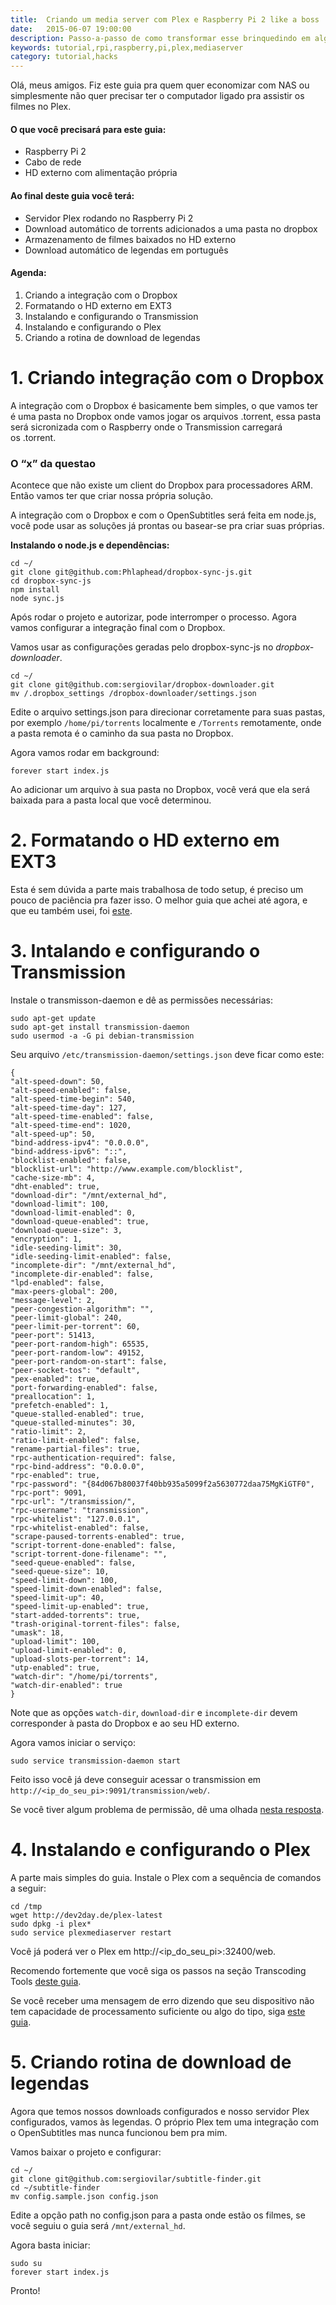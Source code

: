 ```yaml
---
title:  Criando um media server com Plex e Raspberry Pi 2 like a boss
date:   2015-06-07 19:00:00
description: Passo-a-passo de como transformar esse brinquedindo em algo super útil pra sua casa
keywords: tutorial,rpi,raspberry,pi,plex,mediaserver
category: tutorial,hacks
---
```


Olá, meus amigos. Fiz este guia pra quem quer economizar com NAS ou simplesmente não quer precisar ter o computador ligado pra assistir os filmes no Plex.

#### O que você precisará para este guia:

- Raspberry Pi 2
- Cabo de rede
- HD externo com alimentação própria

#### Ao final deste guia você terá:

- Servidor Plex rodando no Raspberry Pi 2
- Download automático de torrents adicionados a uma pasta no dropbox
- Armazenamento de filmes baixados no HD externo
- Download automático de legendas em português

#### Agenda:

1. Criando a integração com o Dropbox
2. Formatando o HD externo em EXT3
3. Instalando e configurando o Transmission
4. Instalando e configurando o Plex
5. Criando a rotina de download de legendas

# 1. Criando integração com o Dropbox

A integração com o Dropbox é basicamente bem simples, o que vamos ter é uma pasta no Dropbox onde vamos jogar os arquivos .torrent, essa pasta será sicronizada com o Raspberry onde o Transmission carregará os .torrent.

### O “x” da questao

Acontece que não existe um client do Dropbox para processadores ARM. Então vamos ter que criar nossa própria solução.

A integração com o Dropbox e com o OpenSubtitles será feita em node.js, você pode usar as soluções já prontas ou basear-se pra criar suas próprias.

__Instalando o node.js e dependências:__

	cd ~/
	git clone git@github.com:Phlaphead/dropbox-sync-js.git
	cd dropbox-sync-js
	npm install
	node sync.js

Após rodar o projeto e autorizar, pode interromper o processo. Agora vamos configurar a integração final com o Dropbox.

Vamos usar as configurações geradas pelo dropbox-sync-js no *dropbox-downloader*.

	cd ~/
	git clone git@github.com:sergiovilar/dropbox-downloader.git
	mv /.dropbox_settings /dropbox-downloader/settings.json


Edite o arquivo settings.json para direcionar corretamente para suas pastas, por exemplo `/home/pi/torrents` localmente e `/Torrents` remotamente, onde a pasta remota é o caminho da sua pasta no Dropbox.

Agora vamos rodar em background:

	forever start index.js

Ao adicionar um arquivo à sua pasta no Dropbox, você verá que ela será baixada para a pasta local que você determinou.

# 2. Formatando o HD externo em EXT3

Esta é sem dúvida a parte mais trabalhosa de todo setup, é preciso um pouco de paciência pra fazer isso.
O melhor guia que achei até agora, e que eu também usei, foi [este][1].

# 3. Intalando e configurando o Transmission

Instale o transmisson-daemon e dê as permissões necessárias:

	sudo apt-get update
	sudo apt-get install transmission-daemon
	sudo usermod -a -G pi debian-transmission

Seu arquivo `/etc/transmission-daemon/settings.json` deve ficar como este:

	{
	"alt-speed-down": 50,
	"alt-speed-enabled": false,
	"alt-speed-time-begin": 540,
	"alt-speed-time-day": 127,
	"alt-speed-time-enabled": false,
	"alt-speed-time-end": 1020,
	"alt-speed-up": 50,
	"bind-address-ipv4": "0.0.0.0",
	"bind-address-ipv6": "::",
	"blocklist-enabled": false,
	"blocklist-url": "http://www.example.com/blocklist",
	"cache-size-mb": 4,
	"dht-enabled": true,
	"download-dir": "/mnt/external_hd",
	"download-limit": 100,
	"download-limit-enabled": 0,
	"download-queue-enabled": true,
	"download-queue-size": 3,
	"encryption": 1,
	"idle-seeding-limit": 30,
	"idle-seeding-limit-enabled": false,
	"incomplete-dir": "/mnt/external_hd",
	"incomplete-dir-enabled": false,
	"lpd-enabled": false,
	"max-peers-global": 200,
	"message-level": 2,
	"peer-congestion-algorithm": "",
	"peer-limit-global": 240,
	"peer-limit-per-torrent": 60,
	"peer-port": 51413,
	"peer-port-random-high": 65535,
	"peer-port-random-low": 49152,
	"peer-port-random-on-start": false,
	"peer-socket-tos": "default",
	"pex-enabled": true,
	"port-forwarding-enabled": false,
	"preallocation": 1,
	"prefetch-enabled": 1,
	"queue-stalled-enabled": true,
	"queue-stalled-minutes": 30,
	"ratio-limit": 2,
	"ratio-limit-enabled": false,
	"rename-partial-files": true,
	"rpc-authentication-required": false,
	"rpc-bind-address": "0.0.0.0",
	"rpc-enabled": true,
	"rpc-password": "{84d067b80037f40bb935a5099f2a5630772daa75MgKiGTF0",
	"rpc-port": 9091,
	"rpc-url": "/transmission/",
	"rpc-username": "transmission",
	"rpc-whitelist": "127.0.0.1",
	"rpc-whitelist-enabled": false,
	"scrape-paused-torrents-enabled": true,
	"script-torrent-done-enabled": false,
	"script-torrent-done-filename": "",
	"seed-queue-enabled": false,
	"seed-queue-size": 10,
	"speed-limit-down": 100,
	"speed-limit-down-enabled": false,
	"speed-limit-up": 40,
	"speed-limit-up-enabled": true,
	"start-added-torrents": true,
	"trash-original-torrent-files": false,
	"umask": 18,
	"upload-limit": 100,
	"upload-limit-enabled": 0,
	"upload-slots-per-torrent": 14,
	"utp-enabled": true,
	"watch-dir": "/home/pi/torrents",
	"watch-dir-enabled": true
	}

Note que as opções `watch-dir`, `download-dir` e `incomplete-dir` devem corresponder à pasta do Dropbox e ao seu HD externo.

Agora vamos iniciar o serviço:

	sudo service transmission-daemon start

Feito isso você já deve conseguir acessar o transmission em `http://<ip_do_seu_pi>:9091/transmission/web/`.

Se você tiver algum problema de permissão, dê uma olhada [nesta resposta][2].

# 4. Instalando e configurando o Plex

A parte mais simples do guia. Instale o Plex com a sequência de comandos a seguir:

	cd /tmp
	wget http://dev2day.de/plex-latest
	sudo dpkg -i plex*
	sudo service plexmediaserver restart

Você já poderá ver o Plex em http://\<ip_do_seu_pi\>:32400/web.

Recomendo fortemente que você siga os passos na seção Transcoding Tools [deste guia][3].

Se você receber uma mensagem de erro dizendo que seu dispositivo não tem capacidade de processamento suficiente ou algo do tipo, siga [este guia][4].

# 5. Criando rotina de download de legendas

Agora que temos nossos downloads configurados e nosso servidor Plex configurados, vamos às legendas. O próprio Plex tem uma integração com o OpenSubtitles mas nunca funcionou bem pra mim.

Vamos baixar o projeto e configurar:

	cd ~/
	git clone git@github.com:sergiovilar/subtitle-finder.git
	cd ~/subtitle-finder
	mv config.sample.json config.json

Edite a opção path no config.json para a pasta onde estão os filmes, se você seguiu o guia será `/mnt/external_hd`.

Agora basta iniciar:

	sudo su
	forever start index.js

Pronto!


[1]:	http://www.itechlounge.net/2012/01/linux-partition-and-format-external-hard-drive-as-ext3-filesystem/
[2]:	https://forum.transmissionbt.com/viewtopic.php?t=10456#p66296
[3]:	http://www.htpcguides.com/install-plex-media-server-on-raspberry-pi-2/
[4]:	http://www.htpcguides.com/fix-plex-server-is-not-powerful-enough-on-raspberry-pi-2/
